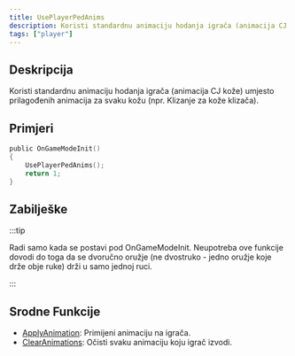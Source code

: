 ```yaml
---
title: UsePlayerPedAnims
description: Koristi standardnu ​​animaciju hodanja igrača (animacija CJ kože) umjesto prilagođenih animacija za svaku kožu (npr. Klizanje za kože klizača).
tags: ["player"]
---
```


## Deskripcija

Koristi standardnu ​​animaciju hodanja igrača (animacija CJ kože) umjesto prilagođenih animacija za svaku kožu (npr. Klizanje za kože klizača).

## Primjeri

```c
public OnGameModeInit()
{
    UsePlayerPedAnims();
    return 1;
}
```

## Zabilješke

:::tip

Radi samo kada se postavi pod OnGameModeInit. Neupotreba ove funkcije dovodi do toga da se dvoručno oružje (ne dvostruko - jedno oružje koje drže obje ruke) drži u samo jednoj ruci.

:::

## Srodne Funkcije

- [ApplyAnimation](ApplyAnimation): Primijeni animaciju na igrača.
- [ClearAnimations](ClearAnimations): Očisti svaku animaciju koju igrač izvodi.
